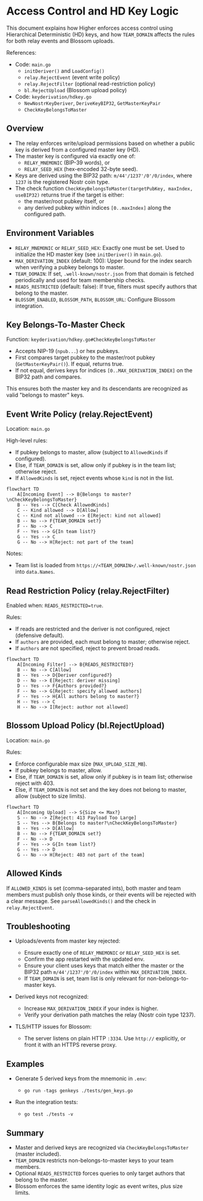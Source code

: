 # Access Control and HD Key Logic

This document explains how Higher enforces access control using Hierarchical Deterministic (HD) keys, and how `TEAM_DOMAIN` affects the rules for both relay events and Blossom uploads.

References:
- Code: `main.go`
  - `initDeriver()` and `LoadConfig()`
  - `relay.RejectEvent` (event write policy)
  - `relay.RejectFilter` (optional read-restriction policy)
  - `bl.RejectUpload` (Blossom upload policy)
- Code: `keyderivation/hdkey.go`
  - `NewNostrKeyDeriver`, `DeriveKeyBIP32`, `GetMasterKeyPair`
  - `CheckKeyBelongsToMaster`

## Overview

- The relay enforces write/upload permissions based on whether a public key is derived from a configured master key (HD).
- The master key is configured via exactly one of:
  - `RELAY_MNEMONIC` (BIP-39 words), or
  - `RELAY_SEED_HEX` (hex-encoded 32-byte seed).
- Keys are derived using the BIP32 path: `m/44'/1237'/0'/0/index`, where `1237` is the registered Nostr coin type.
- The check function `CheckKeyBelongsToMaster(targetPubKey, maxIndex, useBIP32)` returns true if the target is either:
  - the master/root pubkey itself, or
  - any derived pubkey within indices `[0..maxIndex]` along the configured path.

## Environment Variables

- `RELAY_MNEMONIC` or `RELAY_SEED_HEX`: Exactly one must be set. Used to initialize the HD master key (see `initDeriver()` in `main.go`).
- `MAX_DERIVATION_INDEX` (default: 100): Upper bound for the index search when verifying a pubkey belongs to master.
- `TEAM_DOMAIN`: If set, `.well-known/nostr.json` from that domain is fetched periodically and used for team membership checks.
- `READS_RESTRICTED` (default: false): If true, filters must specify authors that belong to the master.
- `BLOSSOM_ENABLED`, `BLOSSOM_PATH`, `BLOSSOM_URL`: Configure Blossom integration.

## Key Belongs-To-Master Check

Function: `keyderivation/hdkey.go#CheckKeyBelongsToMaster`

- Accepts NIP-19 (`npub...`) or hex pubkeys.
- First compares target pubkey to the master/root pubkey (`GetMasterKeyPair()`). If equal, returns true.
- If not equal, derives keys for indices `[0..MAX_DERIVATION_INDEX]` on the BIP32 path and compares.

This ensures both the master key and its descendants are recognized as valid "belongs to master" keys.

## Event Write Policy (relay.RejectEvent)

Location: `main.go`

High-level rules:
- If pubkey belongs to master, allow (subject to `AllowedKinds` if configured).
- Else, if `TEAM_DOMAIN` is set, allow only if pubkey is in the team list; otherwise reject.
- If `AllowedKinds` is set, reject events whose `kind` is not in the list.

```mermaid
flowchart TD
    A[Incoming Event] --> B{Belongs to master?\nCheckKeyBelongsToMaster}
    B -- Yes --> C[Check AllowedKinds]
    C -- Kind allowed --> D[Allow]
    C -- Kind not allowed --> E[Reject: kind not allowed]
    B -- No --> F{TEAM_DOMAIN set?}
    F -- No --> C
    F -- Yes --> G{In team list?}
    G -- Yes --> C
    G -- No --> H[Reject: not part of the team]
```

Notes:
- Team list is loaded from `https://<TEAM_DOMAIN>/.well-known/nostr.json` into `data.Names`.

## Read Restriction Policy (relay.RejectFilter)

Enabled when: `READS_RESTRICTED=true`.

Rules:
- If reads are restricted and the deriver is not configured, reject (defensive default).
- If `authors` are provided, each must belong to master; otherwise reject.
- If `authors` are not specified, reject to prevent broad reads.

```mermaid
flowchart TD
    A[Incoming Filter] --> B{READS_RESTRICTED?}
    B -- No --> C[Allow]
    B -- Yes --> D{Deriver configured?}
    D -- No --> E[Reject: deriver missing]
    D -- Yes --> F{Authors provided?}
    F -- No --> G[Reject: specify allowed authors]
    F -- Yes --> H{All authors belong to master?}
    H -- Yes --> C
    H -- No --> I[Reject: author not allowed]
```

## Blossom Upload Policy (bl.RejectUpload)

Location: `main.go`

Rules:
- Enforce configurable max size (`MAX_UPLOAD_SIZE_MB`).
- If pubkey belongs to master, allow.
- Else, if `TEAM_DOMAIN` is set, allow only if pubkey is in team list; otherwise reject with 403.
- Else, if `TEAM_DOMAIN` is not set and the key does not belong to master, allow (subject to size limits).

```mermaid
flowchart TD
    A[Incoming Upload] --> S{Size <= Max?}
    S -- No --> Z[Reject: 413 Payload Too Large]
    S -- Yes --> B{Belongs to master?\nCheckKeyBelongsToMaster}
    B -- Yes --> D[Allow]
    B -- No --> F{TEAM_DOMAIN set?}
    F -- No --> D
    F -- Yes --> G{In team list?}
    G -- Yes --> D
    G -- No --> H[Reject: 403 not part of the team]
```

## Allowed Kinds

If `ALLOWED_KINDS` is set (comma-separated ints), both master and team members must publish only those kinds, or their events will be rejected with a clear message. See `parseAllowedKinds()` and the check in `relay.RejectEvent`.

## Troubleshooting

- Uploads/events from master key rejected:
  - Ensure exactly one of `RELAY_MNEMONIC` or `RELAY_SEED_HEX` is set.
  - Confirm the app restarted with the updated env.
  - Ensure your client uses keys that match either the master or the BIP32 path `m/44'/1237'/0'/0/index` within `MAX_DERIVATION_INDEX`.
  - If `TEAM_DOMAIN` is set, team list is only relevant for non-belongs-to-master keys.

- Derived keys not recognized:
  - Increase `MAX_DERIVATION_INDEX` if your index is higher.
  - Verify your derivation path matches the relay (Nostr coin type 1237).

- TLS/HTTP issues for Blossom:
  - The server listens on plain HTTP `:3334`. Use `http://` explicitly, or front it with an HTTPS reverse proxy.

## Examples

- Generate 5 derived keys from the mnemonic in `.env`:
  - `go run -tags genkeys ./tests/gen_keys.go`

- Run the integration tests:
  - `go test ./tests -v`

## Summary

- Master and derived keys are recognized via `CheckKeyBelongsToMaster` (master included).
- `TEAM_DOMAIN` restricts non-belongs-to-master keys to your team members.
- Optional `READS_RESTRICTED` forces queries to only target authors that belong to the master.
- Blossom enforces the same identity logic as event writes, plus size limits.
